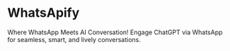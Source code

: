 # WhatsApify
Where WhatsApp Meets AI Conversation! Engage ChatGPT via WhatsApp for seamless, smart, and lively conversations.
